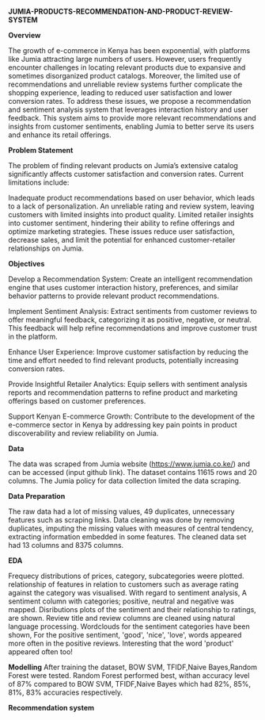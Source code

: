 ****JUMIA-PRODUCTS-RECOMMENDATION-AND-PRODUCT-REVIEW-SYSTEM****

**Overview**

The growth of e-commerce in Kenya has been exponential, with platforms like Jumia attracting large numbers of users. However, users frequently encounter challenges in locating relevant products due to expansive and sometimes disorganized product catalogs. Moreover, the limited use of recommendations and unreliable review systems further complicate the shopping experience, leading to reduced user satisfaction and lower conversion rates. To address these issues, we propose a recommendation and sentiment analysis system that leverages interaction history and user feedback. This system aims to provide more relevant recommendations and insights from customer sentiments, enabling Jumia to better serve its users and enhance its retail offerings.

**Problem Statement**

The problem of finding relevant products on Jumia’s extensive catalog significantly affects customer satisfaction and conversion rates. Current limitations include:

Inadequate product recommendations based on user behavior, which leads to a lack of personalization.
An unreliable rating and review system, leaving customers with limited insights into product quality.
Limited retailer insights into customer sentiment, hindering their ability to refine offerings and optimize marketing strategies.
These issues reduce user satisfaction, decrease sales, and limit the potential for enhanced customer-retailer relationships on Jumia.

**Objectives**

Develop a Recommendation System:
Create an intelligent recommendation engine that uses customer interaction history, preferences, and similar behavior patterns to provide relevant product recommendations.

Implement Sentiment Analysis:
Extract sentiments from customer reviews to offer meaningful feedback, categorizing it as positive, negative, or neutral. This feedback will help refine recommendations and improve customer trust in the platform.

Enhance User Experience:
Improve customer satisfaction by reducing the time and effort needed to find relevant products, potentially increasing conversion rates.

Provide Insightful Retailer Analytics:
Equip sellers with sentiment analysis reports and recommendation patterns to refine product and marketing offerings based on customer preferences.

Support Kenyan E-commerce Growth:
Contribute to the development of the e-commerce sector in Kenya by addressing key pain points in product discoverability and review reliability on Jumia.

**Data**

The data was scraped from Jumia website (https://www.jumia.co.ke/) and can be accessed (input github link). The dataset contains 11615 rows and 20 columns.  The Jumia policy for data collection limited the data scraping.

**Data Preparation**

The raw data had a lot of missing values, 49 duplicates, unnecessary features such as scraping links.  Data cleaning was done by removing duplicates, imputing the missing values with measures of central tendency, extracting information embedded in some features.  The cleaned data set had 13 columns and 8375 columns. 

**EDA**

Frequecy distributions of prices, category, subcategories weere plotted.  relationship of features in relation to customers such as average rating against the category was visualised.
With regard to sentiment analysis,  A sentiment column with categories; positive, neutral and negative was mapped.  Disributions  plots of the sentiment and their relationship to ratings,  are shown. 
Review title and review columns are cleaned using natural language processing. 
Wordclouds for the sentiment categories have been shown, For the positive sentiment, 'good', 'nice', 'love', words appeared more often in the positive reviews. Interesting that the word 'product' appeared often too!

**Modelling**
After training the dataset, BOW SVM, TFIDF,Naive Bayes,Random Forest were tested. Random Forest performed best, withan accuracy level of 87% compared to BOW SVM, TFIDF,Naive Bayes which had 82%, 85%, 81%, 83% accuracies respectively. 

**Recommendation system**

